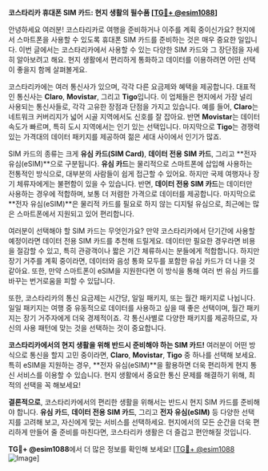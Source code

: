 **코스타리카 휴대폰 SIM 카드: 현지 생활의 필수품 [[TG💪+ @esim1088](https://t.me/s/esim1088)]**

안녕하세요 여러분! 코스타리카로 여행을 준비하거나 이주를 계획 중이신가요? 현지에서 스마트폰을 사용할 수 있도록 휴대폰 SIM 카드를 준비하는 것은 매우 중요한 일입니다. 이번 글에서는 코스타리카에서 사용할 수 있는 다양한 SIM 카드와 그 장단점을 자세히 알아보려고 해요. 현지 생활에서 편리하게 통화하고 데이터를 이용하려면 어떤 선택이 좋을지 함께 살펴볼게요.

코스타리카에는 여러 통신사가 있으며, 각각 다른 요금제와 혜택을 제공합니다. 대표적인 통신사는 **Claro**, **Movistar**, 그리고 **Tigo**입니다. 이 업체들은 현지에서 가장 널리 사용되는 통신사들로, 각각 고유한 장점과 단점을 가지고 있습니다. 예를 들어, **Claro**는 네트워크 커버리지가 넓어 시골 지역에서도 신호를 잘 잡아요. 반면 **Movistar**는 데이터 속도가 빠르며, 특히 도시 지역에서는 인기 있는 선택입니다. 마지막으로 **Tigo**는 경쟁력 있는 가격대의 데이터 패키지를 제공하여 젊은 세대 사이에서 인기가 많죠.

SIM 카드의 종류는 크게 **유심 카드(SIM Card)**, **데이터 전용 SIM 카드**, 그리고 **전자 유심(eSIM)**으로 구분됩니다. **유심 카드**는 물리적으로 스마트폰에 삽입해 사용하는 전통적인 방식으로, 대부분의 사람들이 쉽게 접근할 수 있어요. 하지만 국제 여행자나 장기 체류자에게는 불편함이 있을 수 있습니다. 반면, **데이터 전용 SIM 카드**는 데이터만 사용하는 경우에 적합하며, 보통 더 저렴한 가격으로 데이터를 제공합니다. 마지막으로 **전자 유심(eSIM)**은 물리적 카드를 필요로 하지 않는 디지털 유심으로, 최근에는 많은 스마트폰에서 지원되고 있어 편리합니다.

여러분이 선택해야 할 SIM 카드는 무엇인가요? 만약 코스타리카에서 단기간에 사용할 예정이라면 데이터 전용 SIM 카드를 추천해 드릴게요. 데이터만 필요한 경우라면 비용을 절감할 수 있고, 특히 관광객이나 짧은 기간 체류하시는 분들에게 적합합니다. 하지만 장기 거주를 계획 중이라면, 데이터와 음성 통화 모두를 포함한 유심 카드가 더 나을 것 같아요. 또한, 만약 스마트폰이 eSIM을 지원한다면 이 방식을 통해 여러 번 유심 카드를 바꾸는 번거로움을 피할 수 있답니다.

또한, 코스타리카의 통신 요금제는 시간당, 일일 패키지, 또는 월간 패키지로 나뉩니다. 일일 패키지는 여행 중 유동적으로 데이터를 사용하고 싶을 때 좋은 선택이며, 월간 패키지는 장기 거주자에게 더욱 경제적이죠. 각 통신사별로 다양한 패키지를 제공하므로, 자신의 사용 패턴에 맞는 것을 선택하는 것이 중요합니다.

**코스타리카에서의 현지 생활을 위해 반드시 준비해야 하는 SIM 카드!** 여러분이 어떤 방식으로 통신을 할지 고민 중이라면, **Claro**, **Movistar**, **Tigo** 중 하나를 선택해 보세요. 특히 eSIM을 지원하는 경우, **전자 유심(eSIM)**을 활용하면 더욱 편리하게 현지 통신 서비스를 이용할 수 있습니다. 현지 생활에서 중요한 통신 문제를 해결하기 위해, 최적의 선택을 꼭 해보세요!

**결론적으로**, 코스타리카에서의 편리한 생활을 위해서는 반드시 현지 SIM 카드를 준비해야 합니다. **유심 카드**, **데이터 전용 SIM 카드**, 그리고 **전자 유심(eSIM)** 등 다양한 선택지를 고려해 보고, 자신에게 맞는 서비스를 선택하세요. 현지에서의 모든 순간을 더욱 편리하게 만들어 줄 준비를 마친다면, 코스타리카 생활은 더 즐겁고 편안해질 것입니다.

**TG💪+ @esim1088**에서 더 많은 정보를 확인해 보세요! [[TG💪+ @esim1088](https://t.me/s/esim1088) ![Image](https://i.postimg.cc/Y0z9fWf4/image.png)]